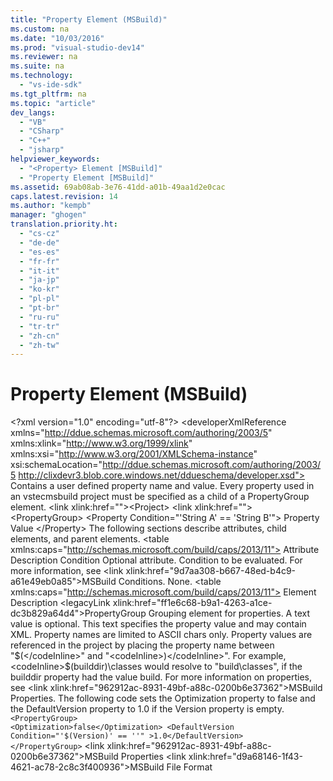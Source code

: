 ```yaml
---
title: "Property Element (MSBuild)"
ms.custom: na
ms.date: "10/03/2016"
ms.prod: "visual-studio-dev14"
ms.reviewer: na
ms.suite: na
ms.technology: 
  - "vs-ide-sdk"
ms.tgt_pltfrm: na
ms.topic: "article"
dev_langs: 
  - "VB"
  - "CSharp"
  - "C++"
  - "jsharp"
helpviewer_keywords: 
  - "<Property> Element [MSBuild]"
  - "Property Element [MSBuild]"
ms.assetid: 69ab08ab-3e76-41dd-a01b-49aa1d2e0cac
caps.latest.revision: 14
ms.author: "kempb"
manager: "ghogen"
translation.priority.ht: 
  - "cs-cz"
  - "de-de"
  - "es-es"
  - "fr-fr"
  - "it-it"
  - "ja-jp"
  - "ko-kr"
  - "pl-pl"
  - "pt-br"
  - "ru-ru"
  - "tr-tr"
  - "zh-cn"
  - "zh-tw"
---
```

# Property Element (MSBuild)
\<?xml version="1.0" encoding="utf-8"?>
\<developerXmlReference xmlns="http://ddue.schemas.microsoft.com/authoring/2003/5" xmlns:xlink="http://www.w3.org/1999/xlink" xmlns:xsi="http://www.w3.org/2001/XMLSchema-instance" xsi:schemaLocation="http://ddue.schemas.microsoft.com/authoring/2003/5 http://clixdevr3.blob.core.windows.net/ddueschema/developer.xsd">
  <introduction>
    <para>Contains a user defined property name and value. Every property used in an <token>vstecmsbuild</token> project must be specified as a child of a <unmanagedCodeEntityReference>PropertyGroup</unmanagedCodeEntityReference> element.</para>
  </introduction>
  <schemaHierarchy>
    \<link xlink:href="">&lt;Project&gt;</link>
    \<link xlink:href="">    &lt;PropertyGroup&gt;</link>
  </schemaHierarchy>
  <syntaxSection>
    <legacySyntax>&lt;<parameterReference>Property </parameterReference>Condition="'String A' == 'String B'"&gt;
    Property Value
&lt;/<parameterReference>Property</parameterReference>&gt;</legacySyntax>
  </syntaxSection>
  <attributesandElements>
    <para>The following sections describe attributes, child elements, and parent elements.</para>
    <attributes>
      \<table xmlns:caps="http://schemas.microsoft.com/build/caps/2013/11">
        <thead>
          <tr>
            <TD>
              <para>Attribute</para>
            </TD>
            <TD>
              <para>Description</para>
            </TD>
          </tr>
        </thead>
        <tbody>
          <tr>
            <TD>
              <para>
                <unmanagedCodeEntityReference>Condition</unmanagedCodeEntityReference>
              </para>
            </TD>
            <TD>
              <para>Optional attribute.</para>
              <para>Condition to be evaluated. For more information, see \<link xlink:href="9d7aa308-b667-48ed-b4c9-a61e49eb0a85">MSBuild Conditions</link>.</para>
            </TD>
          </tr>
        </tbody>
      </table>
    </attributes>
    <childElement>
      <para>None.</para>
    </childElement>
    <parentElement>
      \<table xmlns:caps="http://schemas.microsoft.com/build/caps/2013/11">
        <thead>
          <tr>
            <TD>
              <para>Element</para>
            </TD>
            <TD>
              <para>Description</para>
            </TD>
          </tr>
        </thead>
        <tbody>
          <tr>
            <TD>
              <para>
                \<legacyLink xlink:href="ff1e6c68-b9a1-4263-a1ce-dc3b829a64d4">PropertyGroup</legacyLink>
              </para>
            </TD>
            <TD>
              <para>Grouping element for properties.</para>
            </TD>
          </tr>
        </tbody>
      </table>
    </parentElement>
  </attributesandElements>
  <textValue>
    <content>
      <para>A text value is optional.</para>
      <para>This text specifies the property value and may contain XML.</para>
    </content>
  </textValue>
  <remarks>
    <content>
      <para>Property names are limited to ASCII chars only. Property values are referenced in the project by placing the property name between "<codeInline>$(</codeInline>" and "<codeInline>)</codeInline>". For example, <codeInline>$(builddir)\classes</codeInline> would resolve to "build\classes", if the <codeInline>builddir</codeInline> property had the value <codeInline>build</codeInline>. For more information on properties, see \<link xlink:href="962912ac-8931-49bf-a88c-0200b6e37362">MSBuild Properties</link>.</para>
    </content>
  </remarks>
  <codeExample>
    <description>
      <content>
        <para>The following code sets the <codeInline>Optimization</codeInline> property to <codeInline>false</codeInline> and the <codeInline>DefaultVersion</codeInline> property to <codeInline>1.0</codeInline> if the <codeInline>Version</codeInline> property is empty.</para>
      </content>
    </description>
    <code>&lt;PropertyGroup&gt;
    &lt;Optimization&gt;false&lt;/Optimization&gt;
    &lt;DefaultVersion Condition="'$(Version)' == ''" &gt;1.0&lt;/DefaultVersion&gt;
&lt;/PropertyGroup&gt;</code>
    <comments>
      <content />
    </comments>
  </codeExample>
  <relatedTopics>
\<link xlink:href="962912ac-8931-49bf-a88c-0200b6e37362">MSBuild Properties</link>
\<link xlink:href="d9a68146-1f43-4621-ac78-2c8c3f400936">MSBuild File Format</link>
</relatedTopics>
</developerXmlReference>